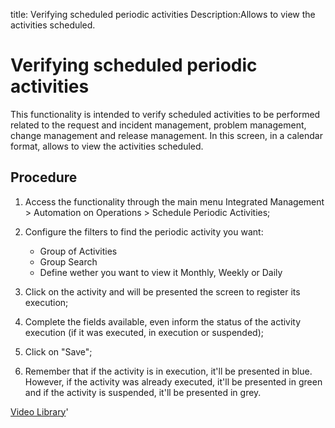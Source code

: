 title: Verifying scheduled periodic activities
Description:Allows to view the activities scheduled.
# Verifying scheduled periodic activities

This functionality is intended to verify scheduled activities to be performed related to the request and incident management, problem management, change management and release management.
In this screen, in a calendar format, allows to view the activities scheduled.

Procedure
-------------

1.  Access the functionality through the main menu Integrated Management \>
    Automation on Operations \> Schedule Periodic Activities;

2.  Configure the filters to find the periodic activity you want:

    - Group of Activities
    - Group Search
    - Define wether you want to view it Monthly, Weekly or Daily

3.  Click on the activity and will be presented the screen to register its
    execution;

4.  Complete the fields available, even inform the status of the activity
    execution (if it was executed, in execution or suspended);

5.  Click on "Save";

6.  Remember that if the activity is in execution, it'll be presented in blue.
    However, if the activity was already executed, it'll be presented in green
    and if the activity is suspended, it'll be presented in grey.

<i class='fa fa-youtube-play  fa-2x' style='color:#97ce17;vertical-align: middle;'> </i> [Video Library](https://www.youtube.com/playlist?list=PLB5qK2uzf2ROEeoHh3EbsZJxjr9hJSLIV)'
